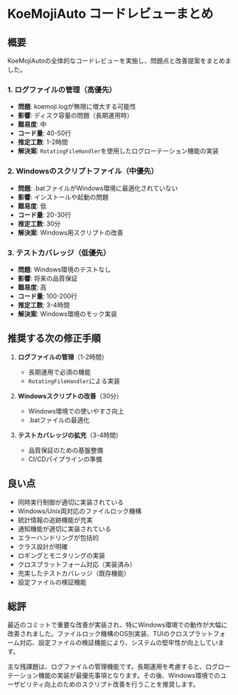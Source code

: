 # KoeMojiAuto コードレビューまとめ

## 概要
KoeMojiAutoの全体的なコードレビューを実施し、問題点と改善提案をまとめました。

### 1. ログファイルの管理（高優先）
- **問題**: koemoji.logが無限に増大する可能性
- **影響**: ディスク容量の問題（長期運用時）
- **難易度**: 中
- **コード量**: 40-50行
- **推定工数**: 1-2時間
- **解決案**: `RotatingFileHandler`を使用したログローテーション機能の実装

### 2. Windowsのスクリプトファイル（中優先）
- **問題**: .batファイルがWindows環境に最適化されていない
- **影響**: インストールや起動の問題
- **難易度**: 低
- **コード量**: 20-30行
- **推定工数**: 30分
- **解決案**: Windows用スクリプトの改善

### 3. テストカバレッジ（低優先）
- **問題**: Windows環境のテストなし
- **影響**: 将来の品質保証
- **難易度**: 高
- **コード量**: 100-200行
- **推定工数**: 3-4時間
- **解決案**: Windows環境のモック実装

## 推奨する次の修正手順

1. **ログファイルの管理**（1-2時間）
   - 長期運用で必須の機能
   - `RotatingFileHandler`による実装

2. **Windowsスクリプトの改善**（30分）
   - Windows環境での使いやすさ向上
   - .batファイルの最適化

3. **テストカバレッジの拡充**（3-4時間）
   - 品質保証のための基盤整備
   - CI/CDパイプラインの準備

## 良い点

- 同時実行制御が適切に実装されている
- Windows/Unix両対応のファイルロック機構
- 統計情報の追跡機能が充実
- 通知機能が適切に実装されている
- エラーハンドリングが包括的
- クラス設計が明確
- ロギングとモニタリングの実装
- クロスプラットフォーム対応（実装済み）
- 充実したテストカバレッジ（既存機能）
- 設定ファイルの検証機能

## 総評

最近のコミットで重要な改善が実装され、特にWindows環境での動作が大幅に改善されました。ファイルロック機構のOS別実装、TUIのクロスプラットフォーム対応、設定ファイルの検証機能により、システムの堅牢性が向上しています。

主な残課題は、ログファイルの管理機能です。長期運用を考慮すると、ログローテーション機能の実装が最優先事項となります。その後、Windows環境でのユーザビリティ向上のためのスクリプト改善を行うことを推奨します。